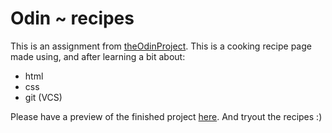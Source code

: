 # Odin ~ recipes
This is an assignment from [theOdinProject](https://www.theodinproject.com).
This is a cooking recipe page made using, and after learning a bit about:

- html
- css
- git (VCS)

Please have a preview of the finished project [here](https://xirlorm.github.io/odin-recipes/).
And tryout the recipes :)
